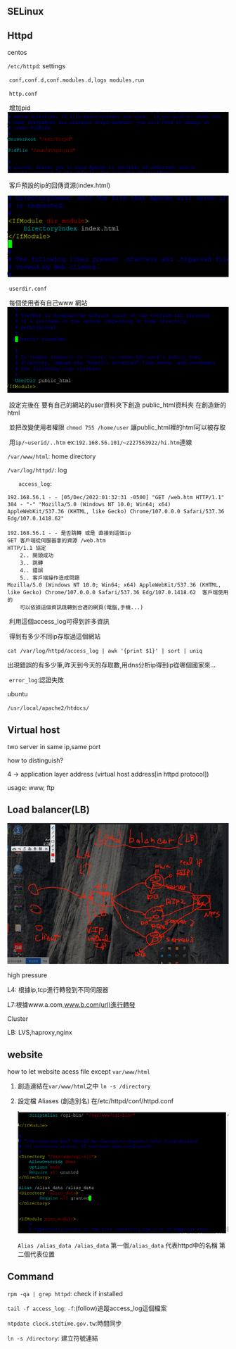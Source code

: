 ## SELinux



## Httpd

centos

`/etc/httpd`: settings

​	`conf,conf.d,conf.modules.d,logs modules,run`

​	`http.conf`

​		增加pid![image-20221205145402386](/img/image-20221205145402386.png)

​		客戶預設的ip的回傳資源(index.html)

![image-20221205150158397](/img/image-20221205150158397.png)

​	`userdir.conf`

​		每個使用者有自己www 網站![image-20221205150527590](/img/image-20221205150527590.png)

​	設定完後在 要有自己的網站的user資料夾下創造 public_html資料夾 在創造新的html

​	並把改變使用者權限 `chmod 755 /home/user` 讓public_html裡的html可以被存取

​	用`ip/~userid/..htm` ex:`192.168.56.101/~z22756392z/hi.htm`連線

`/var/www/html`: home directory

`/var/log/httpd/`: log

​	`	access_log`:

```
192.168.56.1 - - [05/Dec/2022:01:32:31 -0500] "GET /web.htm HTTP/1.1" 304 - "-" "Mozilla/5.0 (Windows NT 10.0; Win64; x64) AppleWebKit/537.36 (KHTML, like Gecko) Chrome/107.0.0.0 Safari/537.36 Edg/107.0.1418.62"

192.168.56.1 - - 是否跳轉 或是 直接到這個ip
GET 客戶端從伺服器拿的資源 /web.htm
HTTP/1.1 協定
	2.. 開頭成功
	3.. 跳轉
	4.. 錯誤
	5.. 客戶端操作造成問題
Mozilla/5.0 (Windows NT 10.0; Win64; x64) AppleWebKit/537.36 (KHTML, like Gecko) Chrome/107.0.0.0 Safari/537.36 Edg/107.0.1418.62  客戶端使用的
	可以依據這個資訊跳轉到合適的網頁(電腦,手機...)

```

​		利用這個access_log可得到許多資訊

​		得到有多少不同ip存取過這個網站 

​		`cat /var/log/httpd/access_log | awk '{print $1}' | sort | uniq`

​		出現錯誤的有多少筆,昨天到今天的存取數,用dns分析ip得到ip從哪個國家來...

​	`error_log`:認證失敗



ubuntu

`/usr/local/apache2/htdocs/`



## Virtual host

two server in same ip,same port

how to distinguish?

4 -> application layer address (virtual host address[in httpd protocol])

usage: www, ftp

## Load balancer(LB)

![image-20221205141038127](/img/image-20221205141038127.png)

high pressure

L4: 根據ip,tcp進行轉發到不同伺服器

L7:根據www.a.com,www.b.com(url)進行轉發

Cluster

LB: LVS,haproxy,nginx

## website

how to let website acess file except `var/www/html`

1. 創造連結在`var/www/html`之中   `ln -s /directory`

2. 設定檔 Aliases (創造別名) 在/etc/httpd/conf/httpd.conf

   ![image-20221205161303716](/img/image-20221205161303716.png)

   `Alias /alias_data /alias_data` 第一個`/alias_data` 代表httpd中的名稱 第二個代表位置

## Command

`rpm -qa | grep httpd`: check if installed

`tail -f access_log`: `-f`:(follow)追蹤access_log這個檔案 

`ntpdate clock.stdtime.gov.tw`:時間同步

`ln -s /directory`: 建立符號連結